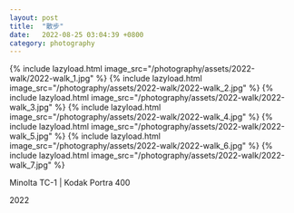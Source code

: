```yaml
---
layout: post
title:  "散步"
date:   2022-08-25 03:04:39 +0800
category: photography
---
```

{% include lazyload.html image_src="/photography/assets/2022-walk/2022-walk_1.jpg" %}
{% include lazyload.html image_src="/photography/assets/2022-walk/2022-walk_2.jpg" %}
{% include lazyload.html image_src="/photography/assets/2022-walk/2022-walk_3.jpg" %}
{% include lazyload.html image_src="/photography/assets/2022-walk/2022-walk_4.jpg" %}
{% include lazyload.html image_src="/photography/assets/2022-walk/2022-walk_5.jpg" %}
{% include lazyload.html image_src="/photography/assets/2022-walk/2022-walk_6.jpg" %}
{% include lazyload.html image_src="/photography/assets/2022-walk/2022-walk_7.jpg" %}

Minolta TC-1 | Kodak Portra 400

2022
